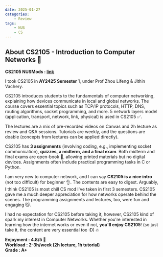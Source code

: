 ```yaml
---
date: 2025-01-27
categories:
    - Review
tags:
    - NUS
    - CS
---
```


## About CS2105 - Introduction to Computer Networks 🛜

**CS2105 NUSMods : [link](https://nusmods.com/courses/CS2105/introduction-to-computer-networks)**

I took CS2105 in **AY2425 Semester 1**, under Prof Zhou Lifeng & Jithin Vachery. 

CS2105 introduces students to the fundamentals of computer networking, explaining how devices communicate in local and global networks. The course covers essential topics such as TCP/IP protocols, HTTP, DNS, routing algorithms, socket programming, and more. 5 network layers model (application, transport, network, link, physical) is used in CS2105 ✅.

The lectures are a mix of pre-recorded videos on Canvas and 2h lecture as review and Q&A sessions. Tutorials are weekly, and the questions are doable (concepts from lectures can be applied directly).

CS2105 has **3 assignments** (involving coding, e.g., implementing socket communication), **quizzes, a midterm, and a final exam**. Both midterm and final exams are open-book 🤩, allowing printed materials but no digital devices. Assignments often include practical programming tasks in C or Python.

I am very new to computer network, and I can say **CS2105 is a nice intro** (not too difficult) for beginner 👌. The contents are easy to digest. Arguably, I think CS2105 is most chill CS mod I've taken in first 3 semesters. CS2105 gave me a much deeper appreciation for how networks operate behind the scenes. The programming assignments and lectures, too, were fun and engaging 😼.

I had no expectation for CS2105 before taking it, however, CS2105 kind of spark my interest in Computer Networks. Whether you're interested in learning how the internet works or even if not, **you'll enjoy CS2105**! (so just take it, the content are very essential too :D) 🔥


**Enjoyment : 4.8/5 🩷**</br>
**Workload : 2-3h/week (2h lecture, 1h tutorial)**</br>
**Grade : A+**</br>

